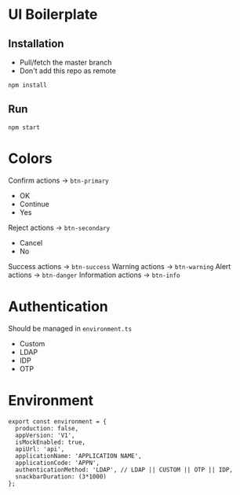 # UI Boilerplate
## Installation
* Pull/fetch the master branch
* Don't add this repo as remote

`npm install`

## Run
`npm start`

# Colors
Confirm actions -> `btn-primary`
* OK
* Continue
* Yes

Reject actions -> `btn-secondary`
* Cancel
* No

Success actions -> `btn-success`
Warning actions -> `btn-warning`
Alert actions -> `btn-danger`
Information actions -> `btn-info`

# Authentication
Should be managed in `environment.ts`
* Custom
* LDAP
* IDP
* OTP

# Environment

```
export const environment = {
  production: false,
  appVersion: 'V1',
  isMockEnabled: true,
  apiUrl: 'api',
  applicationName: 'APPLICATION NAME',
  applicationCode: 'APPN',
  authenticationMethod: 'LDAP', // LDAP || CUSTOM || OTP || IDP,
  snackbarDuration: (3*1000) 
};
```